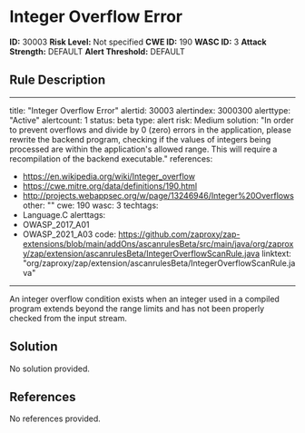 
# Integer Overflow Error

**ID:** 30003
**Risk Level:** Not specified
**CWE ID:** 190
**WASC ID:** 3
**Attack Strength:** DEFAULT
**Alert Threshold:** DEFAULT

## Rule Description
---
title: "Integer Overflow Error"
alertid: 30003
alertindex: 3000300
alerttype: "Active"
alertcount: 1
status: beta
type: alert
risk: Medium
solution: "In order to prevent overflows and divide by 0 (zero) errors in the application, please rewrite the backend program, checking if the values of integers being processed are within the application's allowed range. This will require a recompilation of the backend executable."
references:
   - https://en.wikipedia.org/wiki/Integer_overflow
   - https://cwe.mitre.org/data/definitions/190.html
   - http://projects.webappsec.org/w/page/13246946/Integer%20Overflows
other: ""
cwe: 190
wasc: 3
techtags: 
  - Language.C
alerttags: 
  - OWASP_2017_A01
  - OWASP_2021_A03
code: https://github.com/zaproxy/zap-extensions/blob/main/addOns/ascanrulesBeta/src/main/java/org/zaproxy/zap/extension/ascanrulesBeta/IntegerOverflowScanRule.java
linktext: "org/zaproxy/zap/extension/ascanrulesBeta/IntegerOverflowScanRule.java"
---
An integer overflow condition exists when an integer used in a compiled program extends beyond the range limits and has not been properly checked from the input stream.


## Solution
No solution provided.

## References
No references provided.
